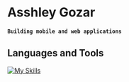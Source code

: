 # Asshley Gozar
**`Building mobile and web applications`**

## Languages and Tools

[![My Skills](https://skillicons.dev/icons?i=ts,react,tailwind,nextjs,express,nodejs,fastapi,python,django,postgres,mongodb,git,github,aws,docker)](https://skillicons.dev)

          
          
          
                    
          
          
          
                    

          

          